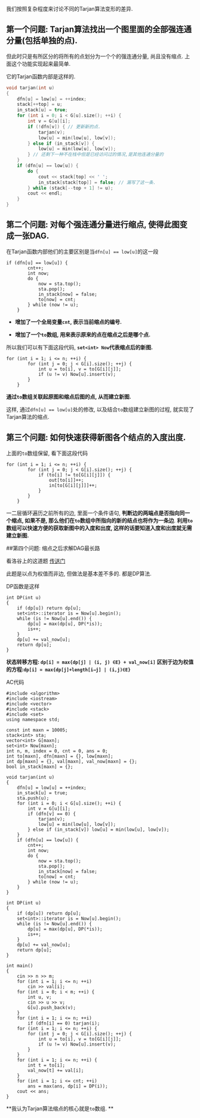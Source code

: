 

我们按照复杂程度来讨论不同的Tarjan算法变形的差异.

## 第一个问题: Tarjan算法找出一个图里面的全部强连通分量(包括单独的点).

但此时只是有所区分的将所有的点划分为一个个的强连通分量, 尚且没有缩点. 上面这个功能实现起来最简单. 

它的Tarjan函数内部是这样的.

```c++
void tarjan(int u)
{
	dfn[u] = low[u] = ++index;
	stack[++top] = u;
	in_stack[u] = true;
	for (int i = 0; i < G[u].size(); ++i) {
		int v = G[u][i];
		if (!dfn[v]) { // 更新新的点.
			tarjan(v);
			low[u] = min(low[u], low[v]);
		} else if (in_stack[v]) {
			low[u] = min(low[u], low[v]);
		} // 还剩下一种不在栈中但是已经访问过的情况,是其他连通分量的
	}
	if (dfn[u] == low[u]) {
		do {
			cout << stack[top] << ' ';
			in_stack[stack[top]] = false; // 漏写了这一条.
		} while (stack[--top + 1] != u);
		cout << endl;
	}
}
```

## 第二个问题: 对每个强连通分量进行缩点, 使得此图变成一张DAG. 

在Tarjan函数内部他们的主要区别是当`dfn[u] == low[u]`的这一段

```
if (dfn[u] == low[u]) {
		cnt++;
		int now;
		do {
			now = sta.top();
			sta.pop();
			in_stack[now] = false;
			to[now] = cnt;
		} while (now != u);
	}
```
- **增加了一个全局变量`cnt`, 表示当前缩点的编号.**

-  **增加了一个`to`数组, 用来表示原来的点在缩点之后是哪个点.**

所以我们可以有下面这段代码, **`set<int> Now`代表缩点后的新图.**

```
for (int i = 1; i <= n; ++i) {
		for (int j = 0; j < G[i].size(); ++j) {
			int u = to[i], v = to[G[i][j]];
			if (u != v) Now[u].insert(v);
		}
	}
```
**通过`to`数组关联起原图和缩点后图的点, 从而建立新图.**

这样, 通过`dfn[u] == low[u]`处的修改, 以及结合`to`数组建立新图的过程, 就实现了Tarjan算法的缩点.

## 第三个问题: 如何快速获得新图各个结点的入度出度.

上面的`to`数组保留, 看下面这段代码

```
for (int i = 1; i <= n; ++i) {
		for (int j = 0; j < G[i].size(); ++j) {
			if (to[i] != to[G[i][j]]) {
				out[to[i]]++;
				in[to[G[i][j]]]++;
			}
		}
	}
```
一二层循环遍历之前所有的边, 里面一个条件语句, **判断边的两端点是否指向同一个缩点, 如果不是, 那么他们在`to`数组中所指向的新的结点也将作为一条边**. **利用`to`数组可以快速方便的获取新图中的入度和出度, 这样的话要知道入度和出度就无需建立新图.**

##第四个问题: 缩点之后求解DAG最长路

看洛谷上的这道题 [传送门](https://www.luogu.org/problemnew/show/P3387)

此题是以点为权值而非边, 但做法是基本差不多的. 都是DP算法.

DP函数是这样

```
int DP(int u)
{
	if (dp[u]) return dp[u];
	set<int>::iterator is = Now[u].begin();
	while (is != Now[u].end()) {
		dp[u] = max(dp[u], DP(*is));
		is++;
	}
	dp[u] += val_now[u];
	return dp[u];
}
```
**状态转移方程: `dp[i] = max{dp[j] | (i, j) ∈E} + val_now[i]`**
**区别于边为权值的方程:`dp[i] = max{dp[j]+length[i→j] | (i,j)∈E}`**

AC代码

```
#include <algorithm>
#include <iostream>
#include <vector>
#include <stack>
#include <set>
using namespace std;

const int maxn = 10005;
stack<int> sta;
vector<int> G[maxn];
set<int> Now[maxn];
int n, m, index = 0, cnt = 0, ans = 0;
int to[maxn], dfn[maxn] = {}, low[maxn];
int dp[maxn] = {}, val[maxn], val_now[maxn] = {};
bool in_stack[maxn] = {};

void tarjan(int u)
{
	dfn[u] = low[u] = ++index;
	in_stack[u] = true;
	sta.push(u);
	for (int i = 0; i < G[u].size(); ++i) {
		int v = G[u][i];
		if (dfn[v] == 0) {
			tarjan(v);
			low[u] = min(low[u], low[v]);
		} else if (in_stack[v]) low[u] = min(low[u], low[v]);
	}
	if (dfn[u] == low[u]) {
		cnt++;
		int now;
		do {
			now = sta.top();
			sta.pop();
			in_stack[now] = false;
			to[now] = cnt;
		} while (now != u);
	}
}

int DP(int u)
{
	if (dp[u]) return dp[u];
	set<int>::iterator is = Now[u].begin();
	while (is != Now[u].end()) {
		dp[u] = max(dp[u], DP(*is));
		is++;
	}
	dp[u] += val_now[u];
	return dp[u];
}

int main()
{
	cin >> n >> m;
	for (int i = 1; i <= n; ++i)
		cin >> val[i];
	for (int i = 0; i < m; ++i) {
		int u, v;
		cin >> u >> v;
		G[u].push_back(v);
	}
	for (int i = 1; i <= n; ++i)
		if (dfn[i] == 0) tarjan(i);
	for (int i = 1; i <= n; ++i) {
		for (int j = 0; j < G[i].size(); ++j) {
			int u = to[i], v = to[G[i][j]];
			if (u != v) Now[u].insert(v);
		}
	}
	for (int i = 1; i <= n; ++i) {
		int t = to[i];
		val_now[t] += val[i];
	}
	for (int i = 1; i <= cnt; ++i)
		ans = max(ans, dp[i] = DP(i));
	cout << ans;
}
```

**我认为Tarjan算法缩点的核心就是`to`数组. **